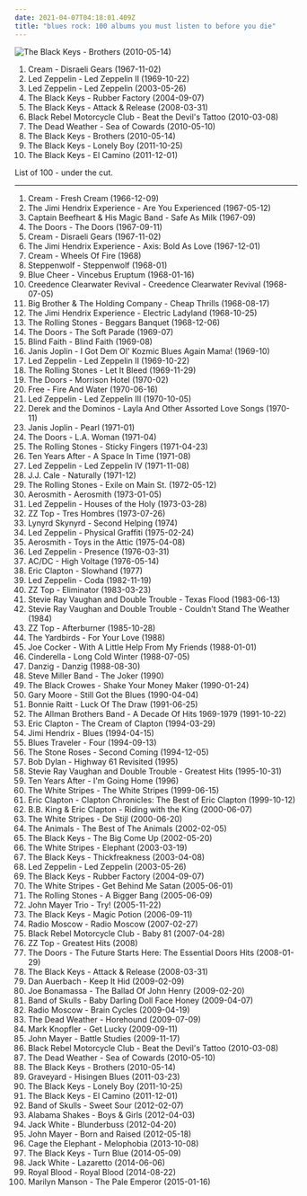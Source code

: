 ```yaml
---
date: 2021-04-07T04:18:01.409Z
title: "blues rock: 100 albums you must listen to before you die"
---
```

![The Black Keys - Brothers (2010-05-14)](http://coverartarchive.org/release/a40fc6ad-9ec3-4a61-abee-79f06f82f642/2688834974-500.jpg "The Black Keys - Brothers (2010-05-14)")
<ol class="albums">
<li data-cover="https://img.discogs.com/JsopqGSweccxL0U-dy5xFQ73d-Q=/fit-in/461x600/filters:strip_icc():format(jpeg):mode_rgb():quality(90)/discogs-images/R-4486102-1366259991-5187.jpeg.jpg" data-tags="blues rock, classic rock, 60s" role="button">Cream - Disraeli Gears (1967-11-02)</li>
<li data-cover="http://coverartarchive.org/release/fe0aec30-6538-4ff6-98e1-2af99e93ac1f/7549818228-500.jpg" data-tags="classic rock, hard rock" role="button">Led Zeppelin - Led Zeppelin II (1969-10-22)</li>
<li data-cover="http://coverartarchive.org/release/bc5a0db2-a123-4a29-bb75-de01c52da293/19820267240-500.jpg" data-tags="hard rock, classic rock" role="button">Led Zeppelin - Led Zeppelin (2003-05-26)</li>
<li data-cover="http://coverartarchive.org/release/54d85f60-dbc4-4227-82f9-caf822057562/19708899133-500.jpg" data-tags="blues rock" role="button">The Black Keys - Rubber Factory (2004-09-07)</li>
<li data-cover="http://coverartarchive.org/release/9f769c69-d0c7-3a69-a85a-774adfb29271/5652970285-500.jpg" data-tags="blues rock" role="button">The Black Keys - Attack & Release (2008-03-31)</li>
<li data-cover="http://coverartarchive.org/release/327a5e7a-02d3-3a6b-bc23-7d607d62bb67/9346943191-500.jpg" data-tags="alternative rock, alternative" role="button">Black Rebel Motorcycle Club - Beat the Devil's Tattoo (2010-03-08)</li>
<li data-cover="https://img.discogs.com/HoZf6cV2xCWO7qKeok3yhsITTFQ=/fit-in/600x595/filters:strip_icc():format(jpeg):mode_rgb():quality(90)/discogs-images/R-2286337-1274535311.jpeg.jpg" data-tags="garage rock" role="button">The Dead Weather - Sea of Cowards (2010-05-10)</li>
<li data-cover="http://coverartarchive.org/release/a40fc6ad-9ec3-4a61-abee-79f06f82f642/2688834974-500.jpg" data-tags="blues rock" role="button">The Black Keys - Brothers (2010-05-14)</li>
<li data-cover="https://img.discogs.com/M_Wy2XOuhikxL5YB_zx_Lqe6Wx0=/fit-in/408x409/filters:strip_icc():format(jpeg):mode_rgb():quality(90)/discogs-images/R-13817306-1561785201-4941.jpeg.jpg" data-tags="alternative rock, blues, blues rock, midwest, the black keys" role="button">The Black Keys - Lonely Boy (2011-10-25)</li>
<li data-cover="http://coverartarchive.org/release/9c78e227-cedb-430f-b737-f1ea6bce6fa2/16131070980-500.jpg" data-tags="blues rock" role="button">The Black Keys - El Camino (2011-12-01)</li>
</ol>
List of 100 - under the cut.
<!-- more -->

_________________

<ol class="albums">
<li data-cover="https://img.discogs.com/0h4cQRflb7QZo0Nwbtf1YTTIbKM=/fit-in/600x592/filters:strip_icc():format(jpeg):mode_rgb():quality(90)/discogs-images/R-5051745-1392911107-7148.jpeg.jpg" data-tags="blues rock, classic rock, 60s" role="button">
Cream - Fresh Cream (1966-12-09)
</li>
<li data-cover="https://img.discogs.com/Q9nF04xwoW0BfbMUEUdXET3jV84=/fit-in/600x600/filters:strip_icc():format(jpeg):mode_rgb():quality(90)/discogs-images/R-3179262-1590077335-9715.jpeg.jpg" data-tags="psychedelic rock, classic rock, rock" role="button">
The Jimi Hendrix Experience - Are You Experienced (1967-05-12)
</li>
<li data-cover="https://via.placeholder.com/450" data-tags="psychedelic" role="button">
Captain Beefheart & His Magic Band - Safe As Milk (1967-09)
</li>
<li data-cover="https://img.discogs.com/P0jUt_cw4VeHqv7Y1B1nTJ5V_uU=/fit-in/600x604/filters:strip_icc():format(jpeg):mode_rgb():quality(90)/discogs-images/R-6291819-1415727982-2977.jpeg.jpg" data-tags="psychedelic rock, classic rock, 60s" role="button">
The Doors - The Doors (1967-09-11)
</li>
<li data-cover="https://img.discogs.com/JsopqGSweccxL0U-dy5xFQ73d-Q=/fit-in/461x600/filters:strip_icc():format(jpeg):mode_rgb():quality(90)/discogs-images/R-4486102-1366259991-5187.jpeg.jpg" data-tags="blues rock, classic rock, 60s" role="button">
Cream - Disraeli Gears (1967-11-02)
</li>
<li data-cover="http://coverartarchive.org/release/a2662ae2-f06b-3cdd-892f-596646c03558/4119591705-500.jpg" data-tags="psychedelic, rock, psychedelic rock, classic rock" role="button">
The Jimi Hendrix Experience - Axis: Bold As Love (1967-12-01)
</li>
<li data-cover="http://coverartarchive.org/release/a6e3a5a2-d2be-4806-9afb-9e2fd4914d32/7717083844-500.jpg" data-tags="blues rock" role="button">
Cream - Wheels Of Fire (1968)
</li>
<li data-cover="https://img.discogs.com/GgrP5R36QMMRWmtgFI97UUoaVY8=/fit-in/600x600/filters:strip_icc():format(jpeg):mode_rgb():quality(90)/discogs-images/R-4043933-1478316548-9643.jpeg.jpg" data-tags="hard rock" role="button">
Steppenwolf - Steppenwolf (1968-01)
</li>
<li data-cover="http://coverartarchive.org/release/473711eb-af58-3041-852f-652554dd67a0/19844937707-500.jpg" data-tags="blues rock, psychedelic rock, 60s, hard rock" role="button">
Blue Cheer - Vincebus Eruptum (1968-01-16)
</li>
<li data-cover="http://coverartarchive.org/release/9246bec3-3805-417e-9fdc-7f5c3f074821/8749824583-500.jpg" data-tags="classic rock, blues rock, swamp rock" role="button">
Creedence Clearwater Revival - Creedence Clearwater Revival (1968-07-05)
</li>
<li data-cover="http://coverartarchive.org/release/b2540ce2-7f94-41c4-98ac-1295a7ef28b4/15832539133-500.jpg" data-tags="classic rock, 60s, psychedelic, rock" role="button">
Big Brother & The Holding Company - Cheap Thrills (1968-08-17)
</li>
<li data-cover="https://via.placeholder.com/450" data-tags="60s, psychedelic rock, classic rock, rock" role="button">
The Jimi Hendrix Experience - Electric Ladyland (1968-10-25)
</li>
<li data-cover="http://coverartarchive.org/release/8345dc9c-b9c4-3d11-9a29-828b6e235c6a/22775211332-500.jpg" data-tags="classic rock, rock, 60s" role="button">
The Rolling Stones - Beggars Banquet (1968-12-06)
</li>
<li data-cover="http://coverartarchive.org/release/c29d7552-b5df-42b8-aae7-03d1e250cb3a/2987858774-500.jpg" data-tags="psychedelic rock, 60s" role="button">
The Doors - The Soft Parade (1969-07)
</li>
<li data-cover="http://coverartarchive.org/release/4946f82c-2cc1-3bbd-8ae3-5b89a79d7c39/21758063798-500.jpg" data-tags="classic rock, blues rock" role="button">
Blind Faith - Blind Faith (1969-08)
</li>
<li data-cover="http://coverartarchive.org/release/4945c044-d742-433b-b8ff-eb5b28d14249/25081651246-500.jpg" data-tags="blues, blues rock" role="button">
Janis Joplin - I Got Dem Ol' Kozmic Blues Again Mama! (1969-10)
</li>
<li data-cover="http://coverartarchive.org/release/fe0aec30-6538-4ff6-98e1-2af99e93ac1f/7549818228-500.jpg" data-tags="classic rock, hard rock" role="button">
Led Zeppelin - Led Zeppelin II (1969-10-22)
</li>
<li data-cover="http://coverartarchive.org/release/b2ca3b22-f3cc-40c0-b2d3-f4e1d6602106/3010820345-500.jpg" data-tags="classic rock, 60s, rock" role="button">
The Rolling Stones - Let It Bleed (1969-11-29)
</li>
<li data-cover="http://coverartarchive.org/release/bc92d940-c04c-4f71-8f3c-0c85fceda187/5918784034-500.jpg" data-tags="psychedelic rock, classic rock" role="button">
The Doors - Morrison Hotel (1970-02)
</li>
<li data-cover="http://coverartarchive.org/release/4581f4bb-932b-40da-92e8-e8b9f6fdccf5/15230972563-500.jpg" data-tags="classic rock, rock, blues rock, hard rock" role="button">
Free - Fire And Water (1970-06-16)
</li>
<li data-cover="http://coverartarchive.org/release/433d59f8-7bd9-3d3b-a2ec-79189708cc96/23131163966-500.jpg" data-tags="classic rock, hard rock" role="button">
Led Zeppelin - Led Zeppelin III (1970-10-05)
</li>
<li data-cover="https://img.discogs.com/F2U6YQld4pjxz1b0bgAYx0F48oI=/fit-in/465x461/filters:strip_icc():format(jpeg):mode_rgb():quality(90)/discogs-images/R-412229-1397978762-2019.jpeg.jpg" data-tags="blues rock" role="button">
Derek and the Dominos - Layla And Other Assorted Love Songs (1970-11)
</li>
<li data-cover="http://coverartarchive.org/release/d3d7922d-6933-35cd-97f5-f81ca68c6f92/25035349368-500.jpg" data-tags="blues rock, classic rock, blues" role="button">
Janis Joplin - Pearl (1971-01)
</li>
<li data-cover="http://coverartarchive.org/release/e68f23df-61e3-4264-bfc3-17ac3a6f856b/5132812481-500.jpg" data-tags="classic rock, psychedelic rock" role="button">
The Doors - L.A. Woman (1971-04)
</li>
<li data-cover="https://img.discogs.com/0FslJkPHx7r-9NmAc0eADuRhPf0=/fit-in/600x875/filters:strip_icc():format(jpeg):mode_rgb():quality(90)/discogs-images/R-16195667-1605085244-3496.jpeg.jpg" data-tags="classic rock, rock, 70s" role="button">
The Rolling Stones - Sticky Fingers (1971-04-23)
</li>
<li data-cover="http://coverartarchive.org/release/93946739-1ce3-3551-81c6-5582c655d7d6/18379787225-500.jpg" data-tags="classic rock, blues rock" role="button">
Ten Years After - A Space In Time (1971-08)
</li>
<li data-cover="http://coverartarchive.org/release/98716612-b8fd-3334-9fb2-a17afdd17173/4980081478-500.jpg" data-tags="classic rock" role="button">
Led Zeppelin - Led Zeppelin IV (1971-11-08)
</li>
<li data-cover="https://img.discogs.com/_adrkXv6adoAAPjxUwRmLZnf_P0=/fit-in/597x600/filters:strip_icc():format(jpeg):mode_rgb():quality(90)/discogs-images/R-2060268-1412344757-9217.jpeg.jpg" data-tags="blues rock, blues" role="button">
J.J. Cale - Naturally (1971-12)
</li>
<li data-cover="http://coverartarchive.org/release/83ecd172-3f27-4d22-93f8-a8324d18248e/5642373000-500.jpg" data-tags="rock, 70s" role="button">
The Rolling Stones - Exile on Main St. (1972-05-12)
</li>
<li data-cover="https://img.discogs.com/o2MyQF2IG-xZbkvo9b4zgBPf-qU=/fit-in/600x543/filters:strip_icc():format(jpeg):mode_rgb():quality(90)/discogs-images/R-5733627-1436342937-7805.jpeg.jpg" data-tags="hard rock, classic rock" role="button">
Aerosmith - Aerosmith (1973-01-05)
</li>
<li data-cover="http://coverartarchive.org/release/3ccb4cb2-940a-4e2e-b1fd-4c0b7483280f/1287590210-500.jpg" data-tags="classic rock" role="button">
Led Zeppelin - Houses of the Holy (1973-03-28)
</li>
<li data-cover="http://coverartarchive.org/release/b15e1712-a98c-482b-ac86-6ef8c73d6f5d/28933604566-500.jpg" data-tags="blues rock" role="button">
ZZ Top - Tres Hombres (1973-07-26)
</li>
<li data-cover="http://coverartarchive.org/release/be1fba3d-6f56-4441-bd88-d41f5140231f/20152394682-500.jpg" data-tags="southern rock" role="button">
Lynyrd Skynyrd - Second Helping (1974)
</li>
<li data-cover="https://via.placeholder.com/450" data-tags="classic rock, hard rock" role="button">
Led Zeppelin - Physical Graffiti (1975-02-24)
</li>
<li data-cover="https://via.placeholder.com/450" data-tags="hard rock" role="button">
Aerosmith - Toys in the Attic (1975-04-08)
</li>
<li data-cover="http://coverartarchive.org/release/5c1032af-2d86-424b-963e-dd9e65f7281b/1287531128-500.jpg" data-tags="hard rock, classic rock" role="button">
Led Zeppelin - Presence (1976-03-31)
</li>
<li data-cover="http://coverartarchive.org/release/9cb006e6-aa89-4938-b2b2-a14dcca08e59/13356578915-500.jpg" data-tags="hard rock" role="button">
AC/DC - High Voltage (1976-05-14)
</li>
<li data-cover="http://coverartarchive.org/release/cc9db2d0-81bc-4345-8cf3-ce5182375460/6270387530-500.jpg" data-tags="blues rock" role="button">
Eric Clapton - Slowhand (1977)
</li>
<li data-cover="https://img.discogs.com/wF3f9HQ_7W4S8Gx_boUI9nrtmxg=/fit-in/600x600/filters:strip_icc():format(jpeg):mode_rgb():quality(90)/discogs-images/R-6199527-1413545861-4918.jpeg.jpg" data-tags="classic rock, hard rock, rock" role="button">
Led Zeppelin - Coda (1982-11-19)
</li>
<li data-cover="http://coverartarchive.org/release/20f8ccf4-09cf-4607-a955-720ccbb2789e/14697523448-500.jpg" data-tags="blues rock, southern rock" role="button">
ZZ Top - Eliminator (1983-03-23)
</li>
<li data-cover="http://coverartarchive.org/release/d3dc583d-dafd-386d-9fe3-6a324bb7fa28/23327712610-500.jpg" data-tags="blues, blues rock" role="button">
Stevie Ray Vaughan and Double Trouble - Texas Flood (1983-06-13)
</li>
<li data-cover="http://coverartarchive.org/release/1545d1ad-53dc-48d8-b178-15337b43ff16/9039412131-500.jpg" data-tags="blues rock" role="button">
Stevie Ray Vaughan and Double Trouble - Couldn't Stand The Weather (1984)
</li>
<li data-cover="http://coverartarchive.org/release/98a283ff-5b66-4d1a-8add-53d11d278ac5/11547120929-500.jpg" data-tags="blues rock" role="button">
ZZ Top - Afterburner (1985-10-28)
</li>
<li data-cover="http://coverartarchive.org/release/2114b05d-ed95-46e3-863c-f8ff7805a636/26358685335-500.jpg" data-tags="60s, classic rock, blues rock" role="button">
The Yardbirds - For Your Love (1988)
</li>
<li data-cover="https://img.discogs.com/VJt5Q6CCIHtpsGDaKnvRZHhRhn8=/fit-in/600x596/filters:strip_icc():format(jpeg):mode_rgb():quality(90)/discogs-images/R-4043504-1494443705-7845.jpeg.jpg" data-tags="blues rock, classic rock, 60s" role="button">
Joe Cocker - With A Little Help From My Friends (1988-01-01)
</li>
<li data-cover="http://coverartarchive.org/release/4567b29b-ab25-4076-8154-f05306a2c9aa/17137471061-500.jpg" data-tags="hard rock, glam metal" role="button">
Cinderella - Long Cold Winter (1988-07-05)
</li>
<li data-cover="http://coverartarchive.org/release/656243aa-0033-448c-91e1-ae50a0f5ac0d/16084924681-500.jpg" data-tags="heavy metal, hard rock" role="button">
Danzig - Danzig (1988-08-30)
</li>
<li data-cover="http://coverartarchive.org/release/c6c75e57-414f-46bc-a637-5ff14ba5d32e/14922531597-500.jpg" data-tags="blues rock" role="button">
Steve Miller Band - The Joker (1990)
</li>
<li data-cover="https://via.placeholder.com/450" data-tags="rock" role="button">
The Black Crowes - Shake Your Money Maker (1990-01-24)
</li>
<li data-cover="http://coverartarchive.org/release/b96e7620-18b1-494b-a7c7-19faae798099/3291021954-500.jpg" data-tags="blues rock, blues" role="button">
Gary Moore - Still Got the Blues (1990-04-04)
</li>
<li data-cover="https://img.discogs.com/NL1-DI27oZu23R-GoHcRWLFeldw=/fit-in/591x582/filters:strip_icc():format(jpeg):mode_rgb():quality(90)/discogs-images/R-11014673-1615909703-8569.jpeg.jpg" data-tags="rock, blues rock, blues" role="button">
Bonnie Raitt - Luck Of The Draw (1991-06-25)
</li>
<li data-cover="http://coverartarchive.org/release/6e646673-39ba-41dc-abc4-7a1f74387d66/6639039977-500.jpg" data-tags="classic rock, southern rock" role="button">
The Allman Brothers Band - A Decade Of Hits 1969-1979 (1991-10-22)
</li>
<li data-cover="http://coverartarchive.org/release/29a89b27-ee52-4e84-a411-8b3ae971673d/5262713591-500.jpg" data-tags="eric clapton, blues rock" role="button">
Eric Clapton - The Cream of Clapton (1994-03-29)
</li>
<li data-cover="http://coverartarchive.org/release/e2170f73-b861-3c58-8ba6-a66aff3f00d8/1013012160-500.jpg" data-tags="blues" role="button">
Jimi Hendrix - Blues (1994-04-15)
</li>
<li data-cover="http://coverartarchive.org/release/365f2bc6-b56c-460c-9ce9-cde7bb27e46d/10858606127-500.jpg" data-tags="rock, blues, classic rock" role="button">
Blues Traveler - Four (1994-09-13)
</li>
<li data-cover="http://coverartarchive.org/release/df5a9ca6-8bdd-4046-a07f-bf219f58a079/5340317058-500.jpg" data-tags="90s, indie, rock, alternative rock" role="button">
The Stone Roses - Second Coming (1994-12-05)
</li>
<li data-cover="https://img.discogs.com/drBfay0UEetZLACLgk_ycDH-Vp4=/fit-in/600x593/filters:strip_icc():format(jpeg):mode_rgb():quality(90)/discogs-images/R-2927211-1365239215-7602.jpeg.jpg" data-tags="folk, 60s, singer-songwriter" role="button">
Bob Dylan - Highway 61 Revisited (1995)
</li>
<li data-cover="http://coverartarchive.org/release/9f66e9df-ee19-475b-8f0b-3e1f27c2c8af/7086920950-500.jpg" data-tags="blues, blues rock" role="button">
Stevie Ray Vaughan and Double Trouble - Greatest Hits (1995-10-31)
</li>
<li data-cover="http://coverartarchive.org/release/8e1cbf80-6926-46ef-93f5-9e3b3a2cd04f/11538837784-500.jpg" data-tags="blues rock" role="button">
Ten Years After - I'm Going Home (1996)
</li>
<li data-cover="http://coverartarchive.org/release/06006e16-c1ca-4f8b-a629-0c2b6eb0162c/8880627069-500.jpg" data-tags="blues rock, rock, garage rock" role="button">
The White Stripes - The White Stripes (1999-06-15)
</li>
<li data-cover="http://coverartarchive.org/release/d0e3d96a-c6c5-4c44-9b6a-c80216354328/5959517015-500.jpg" data-tags="blues rock" role="button">
Eric Clapton - Clapton Chronicles: The Best of Eric Clapton (1999-10-12)
</li>
<li data-cover="https://img.discogs.com/blVarIDnIHpERCIOUvAoP4618FU=/fit-in/509x503/filters:strip_icc():format(jpeg):mode_rgb():quality(90)/discogs-images/R-855656-1606850367-2438.jpeg.jpg" data-tags="blues" role="button">
B.B. King & Eric Clapton - Riding with the King (2000-06-07)
</li>
<li data-cover="http://coverartarchive.org/release/6fa97915-7067-3624-b24f-f9bd03ba534a/20821165408-500.jpg" data-tags="alternative rock, rock, blues rock" role="button">
The White Stripes - De Stijl (2000-06-20)
</li>
<li data-cover="https://img.discogs.com/9ptOzgWMBIYeOUr8r0xPYapgfWc=/fit-in/600x582/filters:strip_icc():format(jpeg):mode_rgb():quality(90)/discogs-images/R-2769989-1590169907-3874.jpeg.jpg" data-tags="classic rock, 60s" role="button">
The Animals - The Best of The Animals (2002-02-05)
</li>
<li data-cover="http://coverartarchive.org/release/71fce908-8a23-41bd-8de5-b8eba0fb00c7/7130829837-500.jpg" data-tags="blues rock" role="button">
The Black Keys - The Big Come Up (2002-05-20)
</li>
<li data-cover="http://coverartarchive.org/release/bb29bd28-71e7-32d3-ab5f-c2d33b25434a/4817242679-500.jpg" data-tags="rock" role="button">
The White Stripes - Elephant (2003-03-19)
</li>
<li data-cover="http://coverartarchive.org/release/36b58cd2-2a2f-36ad-81b3-7ab044d01d19/9200502912-500.jpg" data-tags="blues rock" role="button">
The Black Keys - Thickfreakness (2003-04-08)
</li>
<li data-cover="http://coverartarchive.org/release/bc5a0db2-a123-4a29-bb75-de01c52da293/19820267240-500.jpg" data-tags="hard rock, classic rock" role="button">
Led Zeppelin - Led Zeppelin (2003-05-26)
</li>
<li data-cover="http://coverartarchive.org/release/54d85f60-dbc4-4227-82f9-caf822057562/19708899133-500.jpg" data-tags="blues rock" role="button">
The Black Keys - Rubber Factory (2004-09-07)
</li>
<li data-cover="http://coverartarchive.org/release/86c7166f-433c-47f1-a32d-1fa699d54b3f/4817263003-500.jpg" data-tags="rock, alternative rock" role="button">
The White Stripes - Get Behind Me Satan (2005-06-01)
</li>
<li data-cover="https://img.discogs.com/k-o5sSl2CWfkoKOySGdNMJSNf_E=/fit-in/600x859/filters:strip_icc():format(jpeg):mode_rgb():quality(90)/discogs-images/R-10670506-1503162033-3953.jpeg.jpg" data-tags="rock, classic rock" role="button">
The Rolling Stones - A Bigger Bang (2005-06-09)
</li>
<li data-cover="http://coverartarchive.org/release/e684e1ec-c086-480b-adc0-28d5e558d7c8/3718356374-500.jpg" data-tags="rock, blues, blues rock, live" role="button">
John Mayer Trio - Try! (2005-11-22)
</li>
<li data-cover="http://coverartarchive.org/release/dd4537c4-4faf-4b20-b4eb-e4807c7d085a/26946880719-500.jpg" data-tags="blues rock" role="button">
The Black Keys - Magic Potion (2006-09-11)
</li>
<li data-cover="http://coverartarchive.org/release/39ff3267-382e-45b8-bb75-e1e8588403c8/16256223840-500.jpg" data-tags="blues rock" role="button">
Radio Moscow - Radio Moscow (2007-02-27)
</li>
<li data-cover="https://img.discogs.com/cfc9e7fd50d7c9c08931869b95f6849a01d0635d/images/spacer.gif" data-tags="indie, rock, indie rock" role="button">
Black Rebel Motorcycle Club - Baby 81 (2007-04-28)
</li>
<li data-cover="http://coverartarchive.org/release/7009e041-7b5b-4cd5-99d0-2d04830133a3/2271277285-500.jpg" data-tags="classic rock, blues rock, rock" role="button">
ZZ Top - Greatest Hits (2008)
</li>
<li data-cover="http://coverartarchive.org/release/2d4a66b0-c436-4f44-b3d4-29e6e8db8d8c/14954913625-500.jpg" data-tags="rock, hard rock, usa, druggy, album rock, psychedelic, energetic, ominous, passionate, literate, confident, aggressive, menacing, freewheeling, provocative, dramatic, raucous, blues rock, trippy, compilation, 00s, proto-punk, sensual, summery, sexual, nocturnal, brooding, rebellious, the doors, cathartic, rowdy, theatrical, swaggering, angst-ridden, brash, hanging out, bravado, reckless, night driving, am pop, exfandessixties" role="button">
The Doors - The Future Starts Here: The Essential Doors Hits (2008-01-29)
</li>
<li data-cover="http://coverartarchive.org/release/9f769c69-d0c7-3a69-a85a-774adfb29271/5652970285-500.jpg" data-tags="blues rock" role="button">
The Black Keys - Attack & Release (2008-03-31)
</li>
<li data-cover="http://coverartarchive.org/release/218ff81b-3e00-387f-91e3-80ac7885789d/15457622056-500.jpg" data-tags="blues-rock, blues, blues rock" role="button">
Dan Auerbach - Keep It Hid (2009-02-09)
</li>
<li data-cover="https://img.discogs.com/JvwvMC1hwh_JGafGIYYjFeMMlo8=/fit-in/351x348/filters:strip_icc():format(jpeg):mode_rgb():quality(90)/discogs-images/R-1866195-1318267515.jpeg.jpg" data-tags="blues rock" role="button">
Joe Bonamassa - The Ballad Of John Henry (2009-02-20)
</li>
<li data-cover="https://img.discogs.com/QSdZcenKf5ZGnTWJfrOB8B0d27A=/fit-in/300x300/filters:strip_icc():format(jpeg):mode_rgb():quality(90)/discogs-images/R-2299291-1290887410.jpeg.jpg" data-tags="alternative, garage rock, indie, blues rock" role="button">
Band of Skulls - Baby Darling Doll Face Honey (2009-04-07)
</li>
<li data-cover="http://coverartarchive.org/release/7a0d6f6b-0a2b-4449-880c-4529bdaec15d/16256226007-500.jpg" data-tags="blues rock" role="button">
Radio Moscow - Brain Cycles (2009-04-19)
</li>
<li data-cover="http://coverartarchive.org/release/b9573274-4d43-481b-bec6-17730a43cc7d/15491383944-500.jpg" data-tags="garage rock" role="button">
The Dead Weather - Horehound (2009-07-09)
</li>
<li data-cover="http://coverartarchive.org/release/43075c98-16b9-4d92-bb33-44a3a84d58a6/19979198538-500.jpg" data-tags="blues rock, rock" role="button">
Mark Knopfler - Get Lucky (2009-09-11)
</li>
<li data-cover="https://img.discogs.com/cWw7xadx3QlRinvl0Dc48dVMcJU=/fit-in/225x225/filters:strip_icc():format(jpeg):mode_rgb():quality(90)/discogs-images/R-9096731-1474718495-9289.jpeg.jpg" data-tags="pop" role="button">
John Mayer - Battle Studies (2009-11-17)
</li>
<li data-cover="http://coverartarchive.org/release/327a5e7a-02d3-3a6b-bc23-7d607d62bb67/9346943191-500.jpg" data-tags="alternative rock, alternative" role="button">
Black Rebel Motorcycle Club - Beat the Devil's Tattoo (2010-03-08)
</li>
<li data-cover="https://img.discogs.com/HoZf6cV2xCWO7qKeok3yhsITTFQ=/fit-in/600x595/filters:strip_icc():format(jpeg):mode_rgb():quality(90)/discogs-images/R-2286337-1274535311.jpeg.jpg" data-tags="garage rock" role="button">
The Dead Weather - Sea of Cowards (2010-05-10)
</li>
<li data-cover="http://coverartarchive.org/release/a40fc6ad-9ec3-4a61-abee-79f06f82f642/2688834974-500.jpg" data-tags="blues rock" role="button">
The Black Keys - Brothers (2010-05-14)
</li>
<li data-cover="http://coverartarchive.org/release/d6b7d2c3-7801-4185-ae80-329c7445a73f/2964038960-500.jpg" data-tags="hard rock, stoner rock, blues rock" role="button">
Graveyard - Hisingen Blues (2011-03-23)
</li>
<li data-cover="https://img.discogs.com/M_Wy2XOuhikxL5YB_zx_Lqe6Wx0=/fit-in/408x409/filters:strip_icc():format(jpeg):mode_rgb():quality(90)/discogs-images/R-13817306-1561785201-4941.jpeg.jpg" data-tags="alternative rock, blues, blues rock, midwest, the black keys" role="button">
The Black Keys - Lonely Boy (2011-10-25)
</li>
<li data-cover="http://coverartarchive.org/release/9c78e227-cedb-430f-b737-f1ea6bce6fa2/16131070980-500.jpg" data-tags="blues rock" role="button">
The Black Keys - El Camino (2011-12-01)
</li>
<li data-cover="http://coverartarchive.org/release/b98dfc4a-7e37-4ff0-9264-28d30bcd5fcc/25584997186-500.jpg" data-tags="rock, alternative rock, blues rock" role="button">
Band of Skulls - Sweet Sour (2012-02-07)
</li>
<li data-cover="https://img.discogs.com/Sx2GoX-oNB9S0Hba5pduTHWZE7A=/fit-in/600x546/filters:strip_icc():format(jpeg):mode_rgb():quality(90)/discogs-images/R-3521164-1378815509-2198.jpeg.jpg" data-tags="blues, rock, soul, 10s" role="button">
Alabama Shakes - Boys & Girls (2012-04-03)
</li>
<li data-cover="http://coverartarchive.org/release/08d68658-0834-4dea-9914-8146cf4b9907/15222093874-500.jpg" data-tags="rock" role="button">
Jack White - Blunderbuss (2012-04-20)
</li>
<li data-cover="http://coverartarchive.org/release/93b01ce2-b4fd-4cd4-970d-36bb9fcb3982/1040620615-500.jpg" data-tags="blues rock" role="button">
John Mayer - Born and Raised (2012-05-18)
</li>
<li data-cover="http://coverartarchive.org/release/4a85fb7b-230a-4b90-a99f-2044c3858457/5070223502-500.jpg" data-tags="rock, alternative rock, indie rock" role="button">
Cage the Elephant - Melophobia (2013-10-08)
</li>
<li data-cover="http://coverartarchive.org/release/5bde1d21-eff2-4a6a-8e50-de9fd2051520/9200442958-500.jpg" data-tags="blues rock, rock, indie rock" role="button">
The Black Keys - Turn Blue (2014-05-09)
</li>
<li data-cover="http://coverartarchive.org/release/b5139eff-0ce6-428e-a96f-6653a68af7a2/8249629063-500.jpg" data-tags="alternative rock, blues rock, rock, garage rock" role="button">
Jack White - Lazaretto (2014-06-06)
</li>
<li data-cover="http://coverartarchive.org/release/30683b1f-e4df-46f7-a170-2de84a5f13bf/8137779784-500.jpg" data-tags="rock" role="button">
Royal Blood - Royal Blood (2014-08-22)
</li>
<li data-cover="http://coverartarchive.org/release/2fe0a7ce-6876-44a6-b966-6f5fe466473b/9837934274-500.jpg" data-tags="alternative rock, hard rock, rock, blues rock" role="button">
Marilyn Manson - The Pale Emperor (2015-01-16)
</li>
</ol>